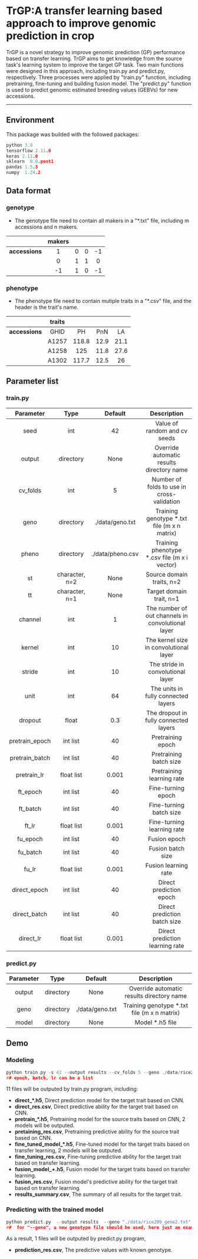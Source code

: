 # TrGP:A transfer learning based approach to improve genomic prediction in crop

TrGP is a novel strategy to improve genomic prediction (GP) performance based on transfer learning.  TrGP aims to get knowledge from the source task's learning system to improve the target GP task.  Two main functions were designed in this approach, including train.py and predict.py, respectively. Three processes were applied by "train.py" function, including pretraining, fine-tuning and building fusion model. The "predict.py" function  is used to predict genomic estimated breeding values (GEBVs) for new accessions.

----------------------------------------
## Environment
This package was builded with the followed packages:
```c
python 3.9
tensorflow 2.11.0
keras 2.11.0
sklearn  0.0.post1
pandas 1.5.3
numpy  1.24.2
```
## Data format
### genotype
- The genotype file need to contain all makers in a "*.txt" file, including m accessions and n makers. 

|            | makers |   |   |     |
|:--:|:--:|:--:|:--:|:--:|
| **accessions** | 1      | 0 | 0 | -1  |
|            | 0      | 1 | 1 | 0   |
|            | -1     | 1 | 0 | -1  |

### phenotype
- The phenotype file need to contain mutiple traits in a "*.csv" file, and the header is the trait's name. 



|            | traits |       |      |       |
|:--:|:--:|:--:|:--:|:--:|
| **accessions** | GHID   | PH    | PnN  | LA    |
|            | A1257  | 118.8 | 12.9 | 21.1  |
|            | A1258  | 125   | 11.8 | 27.6  |
|            | A1302  | 117.7 | 12.5 | 26    |




## Parameter list
### train.py

| Parameter      | Type           | Default          | Description                                        |
|:--:|:--:|:--:|:--:|
| seed           | int            | 42               | Value of random and cv seeds                       |
| output              | directory      | None             | Override automatic results directory name          |
| cv_folds       | int            | 5                | Number of folds to use in cross-validation         |
| geno           | directory      | ./data/geno.txt  | Training genotype *.txt file (m x n matrix)        |
| pheno          | directory      | ./data/pheno.csv | Training phenotype *.csv file (m x i vector)       |
| st             | character, n=2 | None             | Source domain traits, n=2                          |
| tt             | character, n=1 | None             | Target domain trait, n=1                           |
| channel        | int            | 1                | The number of out channels in convolutional layer  |
| kernel         | int            | 10               | The kernel size in convolutional layer             |
| stride         | int            | 10               | The stride in convolutional layer                  |
| unit           | int            | 64               | The units in fully connected layers                |
| dropout        | float          | 0.3              | The dropout in fully connected layers              |
| pretrain_epoch | int list       | 40               | Pretraining epoch                             |
| pretrain_batch | int list       | 40               | Pretraining batch size                             |
| pretrain_lr    | float list     | 0.001            | Pretraining learning rate                          |
| ft_epoch       | int list       | 40               | Fine-turning epoch                            |
| ft_batch       | int list       | 40               | Fine-turning batch size                            |
| ft_lr          | float list     | 0.001            | Fine-turning learning rate                         |
| fu_epoch       | int list       | 40               | Fusion epoch                                  |
| fu_batch     | int list   | 40    | Fusion batch size                |
| fu_lr        | float list | 0.001 | Fusion learning rate             |
| direct_epoch | int list   | 40    | Direct prediction epoch     |
| direct_batch | int list   | 40    | Direct prediction batch size     |
| direct_lr    | float list | 0.001 | Direct prediction learning rate  |

### predict.py
| Parameter | Type      | Default         | Description                                  |
|:--:|:--:|:--:|:--:|
| output    | directory | None            | Override automatic results directory name    |
| geno      | directory | ./data/geno.txt | Training genotype *.txt file (m x n matrix)  |
| model     | directory | None            | Model *.h5 file                              |

## Demo
### Modeling
```c
python train.py -s 42 --output results --cv_folds 5 --geno ./data/rice299_geno2.txt --pheno ./data/rice299_phe.csv --st YPP GW --tt YLD --pretrain_epoch 60 --pretrain_batch 20  --pretrain_lr 0.001 --ft_epoch  60 --ft_batch 20 --ft_lr 0.001 --fu_epoch  60 --fu_batch 20  --fu_lr  0.001 --direct_epoch 40 --direct_batch 40 --direct_lr 0.001
## epoch, batch, lr can be a list
```
11 files will be outputed by train.py program, including:
- **direct_*.h5**,  Direct prediction model for the target trait based on CNN.
- **direct_res.csv**, Direct predictive ability for the target trait based on CNN.
- **pretrain_*.h5**, Pretraining model for the source traits based on CNN, 2 models will be outputed.
- **pretaining_res.csv**, Pretraining predictive ability for the source trait based on CNN.
-  **fine_tuned_model_*.h5**, Fine-tuned model for the target traits based on transfer learning, 2 models will be outputed.
- **fine_tuning_res.csv**, Fine-tuning predictive ability for the target trait based on transfer learning.
- **fusion_model_*+*.h5**, Fusion model for the target traits based on transfer learning.
- **fusion_res.csv**, Fusion model's predictive ability for the target trait based on transfer learning.
- **results_summary.csv**, The summary of all results for the target trait.

### Predicting with the trained model
```c
python predict.py  --output results  --geno "./data/rice299_geno2.txt"  --model ./results/fine_tuned_model_PH.h5
##  for "--geno", a new genotype file should be used, here just an example.
```
As a result, 1 files will be outputed by predict.py program, 
- **prediction_res.csv**, The predictive values with known genotype.
